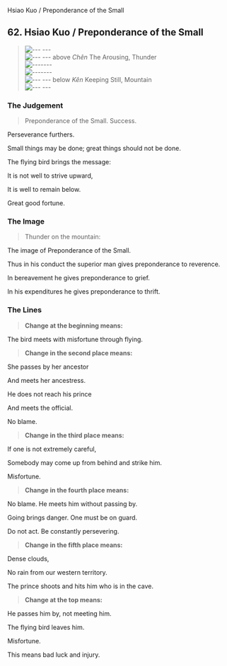 Hsiao Kuo / Preponderance of the Small
## 62. Hsiao Kuo / Preponderance of the Small
> ![--- ---](../images/yinU.gif)   
> ![--- ---](../images/yinU.gif) above _Chên_ The Arousing, Thunder  
> ![-------](../images/yangU.gif)   
> ![-------](../images/yangU.gif)   
> ![--- ---](../images/yinU.gif) below _Kên_ Keeping Still, Mountain  
> ![--- ---](../images/yinU.gif)
### The Judgement
> Preponderance of the Small. Success.  
> 
 Perseverance furthers.  
> 
 Small things may be done; great things should not be done.  
> 
 The flying bird brings the message:  
> 
 It is not well to strive upward,  
> 
 It is well to remain below.  
> 
 Great good fortune.
### The Image
> Thunder on the mountain:  
> 
 The image of Preponderance of the Small.  
> 
 Thus in his conduct the superior man gives preponderance to reverence.  
> 
 In bereavement he gives preponderance to grief.  
> 
 In his expenditures he gives preponderance to thrift.
### The Lines

 > **Change at the beginning means:**  
> 
 The bird meets with misfortune through flying.
 > **Change in the second place means:**  
> 
 She passes by her ancestor  
> 
 And meets her ancestress.  
> 
 He does not reach his prince  
> 
 And meets the official.  
> 
 No blame.
 > **Change in the third place means:**  
> 
 If one is not extremely careful,  
> 
 Somebody may come up from behind and strike him.  
> 
 Misfortune.
 > **Change in the fourth place means:**  
> 
 No blame. He meets him without passing by.  
> 
 Going brings danger. One must be on guard.  
> 
 Do not act. Be constantly persevering.
 > **Change in the fifth place means:**  
> 
 Dense clouds,  
> 
 No rain from our western territory.  
> 
 The prince shoots and hits him who is in the cave.
 > **Change at the top means:**  
> 
 He passes him by, not meeting him.  
> 
 The flying bird leaves him.  
> 
 Misfortune.  
> 
 This means bad luck and injury.




